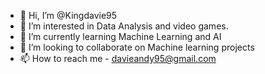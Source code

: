 - 👋 Hi, I’m @Kingdavie95
- 👀 I’m interested in Data Analysis and video games.
- 🌱 I’m currently learning Machine Learning and AI
- 💞️ I’m looking to collaborate on Machine learning projects
- 📫 How to reach me - davieandy95@gmail.com

<!---
Kingdavie95/Kingdavie95 is a ✨ special ✨ repository because its `README.md` (this file) appears on your GitHub profile.
You can click the Preview link to take a look at your changes.
--->
